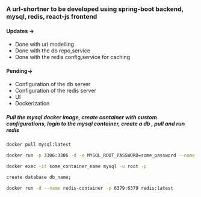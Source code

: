 ### A url-shortner to be developed using spring-boot backend, mysql, redis, react-js frontend

#### Updates -> 
- Done with url modelling
- Done with the db repo,service
- Done with the redis config,service for caching

#### Pending->
- Configuration of the db server
- Configuration of the redis server
- UI
- Dockerization

##### Pull the mysql docker image, create container with custom configurations, login to the mysql container, create a db , pull and run redis
```bash
docker pull mysql:latest

docker run -p 3306:3306 -d -e MYSQL_ROOT_PASSWORD=some_password --name some_container_name mysql:latest

docker exec -it some_container_name mysql -u root -p

create database db_name;

docker run -d --name redis-container -p 6379:6379 redis:latest
